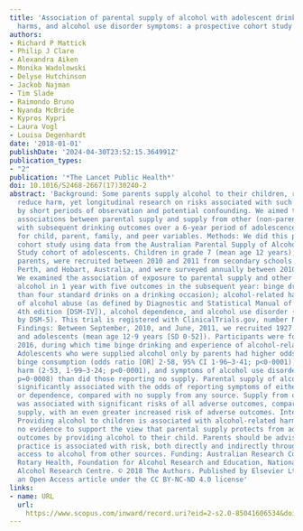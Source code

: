 ```yaml
---
title: 'Association of parental supply of alcohol with adolescent drinking, alcohol-related
  harms, and alcohol use disorder symptoms: a prospective cohort study'
authors:
- Richard P Mattick
- Philip J Clare
- Alexandra Aiken
- Monika Wadolowski
- Delyse Hutchinson
- Jackob Najman
- Tim Slade
- Raimondo Bruno
- Nyanda McBride
- Kypros Kypri
- Laura Vogl
- Louisa Degenhardt
date: '2018-01-01'
publishDate: '2024-04-30T23:52:15.364991Z'
publication_types:
- "2"
publication: '*The Lancet Public Health*'
doi: 10.1016/S2468-2667(17)30240-2
abstract: 'Background: Some parents supply alcohol to their children, reportedly to
  reduce harm, yet longitudinal research on risks associated with such supply is compromised
  by short periods of observation and potential confounding. We aimed to investigate
  associations between parental supply and supply from other (non-parental) sources,
  with subsequent drinking outcomes over a 6-year period of adolescence, adjusting
  for child, parent, family, and peer variables. Methods: We did this prospective
  cohort study using data from the Australian Parental Supply of Alcohol Longitudinal
  Study cohort of adolescents. Children in grade 7 (mean age 12 years), and their
  parents, were recruited between 2010 and 2011 from secondary schools in Sydney,
  Perth, and Hobart, Australia, and were surveyed annually between 2010 and 2016.
  We examined the association of exposure to parental supply and other sources of
  alcohol in 1 year with five outcomes in the subsequent year: binge drinking (more
  than four standard drinks on a drinking occasion); alcohol-related harms; and symptoms
  of alcohol abuse (as defined by Diagnostic and Statistical Manual of Mental Disorders,
  4th edition [DSM-IV]), alcohol dependence, and alcohol use disorder (as defined
  by DSM-5). This trial is registered with ClinicalTrials.gov, number NCT02280551.
  Findings: Between September, 2010, and June, 2011, we recruited 1927 eligible parents
  and adolescents (mean age 12·9 years [SD 0·52]). Participants were followed up until
  2016, during which time binge drinking and experience of alcohol-related harms increased.
  Adolescents who were supplied alcohol only by parents had higher odds of subsequent
  binge consumption (odds ratio [OR] 2·58, 95% CI 1·96–3·41; p<0·0001), alcohol-related
  harm (2·53, 1·99–3·24; p<0·0001), and symptoms of alcohol use disorder (2·51, 1·46–4·29;
  p=0·0008) than did those reporting no supply. Parental supply of alcohol was not
  significantly associated with the odds of reporting symptoms of either alcohol abuse
  or dependence, compared with no supply from any source. Supply from other sources
  was associated with significant risks of all adverse outcomes, compared with no
  supply, with an even greater increased risk of adverse outcomes. Interpretation:
  Providing alcohol to children is associated with alcohol-related harms. There is
  no evidence to support the view that parental supply protects from adverse drinking
  outcomes by providing alcohol to their child. Parents should be advised that this
  practice is associated with risk, both directly and indirectly through increased
  access to alcohol from other sources. Funding: Australian Research Council, Australian
  Rotary Health, Foundation for Alcohol Research and Education, National Drug and
  Alcohol Research Centre. © 2018 The Authors. Published by Elsevier Ltd. This is
  an Open Access article under the CC BY-NC-ND 4.0 license'
links:
- name: URL
  url: 
    https://www.scopus.com/inward/record.uri?eid=2-s2.0-85041606534&doi=10.1016%2fS2468-2667%2817%2930240-2&partnerID=40&md5=4166620f5d09d21a4013d6cb08feab56
---
```

